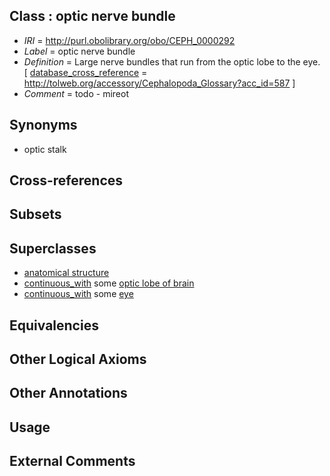 
## Class : optic nerve bundle

 * *IRI* = http://purl.obolibrary.org/obo/CEPH_0000292
 * *Label* = optic nerve bundle
 * *Definition* = Large nerve bundles that run from the optic lobe to the eye. [ [database_cross_reference](../../ef/oboInOwl#hasDbXref.md) = http://tolweb.org/accessory/Cephalopoda_Glossary?acc_id=587 ]
 * *Comment* = todo - mireot

## Synonyms

 * optic stalk

## Cross-references


## Subsets


## Superclasses

 * [anatomical structure](../../UBERON/61/UBERON_0000061.md)
 * [continuous_with](../../ceph#continuous/th/ceph#continuous_with.md) some [optic lobe of brain](../../CEPH/87/CEPH_0000187.md)
 * [continuous_with](../../ceph#continuous/th/ceph#continuous_with.md) some [eye](../../UBERON/70/UBERON_0000970.md)

## Equivalencies


## Other Logical Axioms


## Other Annotations


## Usage


## External Comments

